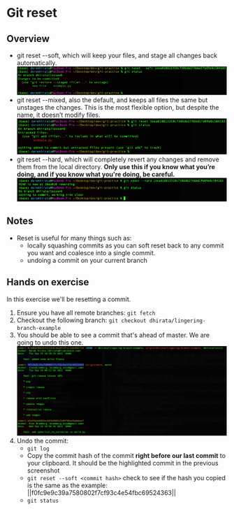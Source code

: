 # Git reset
## Overview
- git reset --soft, which will keep your files, and stage all changes back automatically.
![output](images/soft_reset.png)
- git reset --mixed, also the default, and keeps all files the same but unstages the changes. This is the most flexible option, but despite the name, it doesn’t modify files.
![output](images/mixed_reset.png)
- git reset --hard, which will completely revert any changes and remove them from the local directory. **Only use this if you know what you’re doing, and if you know what you're doing, be careful.**
![output](images/hard_reset.png)

## Notes
- Reset is useful for many things such as:
    - locally squashing commits as you can soft reset back to any commit you want and coalesce into a single commit.
    - undoing a commit on your current branch

## Hands on exercise
In this exercise we'll be resetting a commit.

1. Ensure you have all remote branches: `git fetch`
2. Checkout the following branch: `git checkout dhirata/lingering-branch-example`
3. You should be able to see a commit that's ahead of master. We are going to undo this one.
![commit log](images/screen1.png)
4. Undo the commit:
    - `git log`
    - Copy the commit hash of the commit **right before our last commit** to your clipboard. It should be the highlighted commit in the previous screenshot
    - `git reset --soft <commit hash>` check to see if the hash you copied is the same as the example: ||f0fc9e9c39a7580802f7cf93c4e54fbc69524363||
    - `git status`
